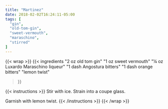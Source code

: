 ```yaml
---
title: "Martinez"
date: 2018-02-02T16:24:11-05:00
tags: [
  "gin",
  "old-tom-gin",
  "sweet-vermouth",
  "maraschino",
  "stirred"
]
---
```

{{< wrap >}}
{{< ingredients
  "2 oz old tom gin"
  "1 oz sweet vermouth"
  "¼ oz Luxardo Maraschino liqueur"
  "1 dash Angostura bitters"
  "1 dash orange bitters"
  "lemon twist"
>}}


{{< instructions >}}
Stir with ice. Strain into a coupe glass.

Garnish with lemon twist.
{{< /instructions >}}
{{< /wrap >}}
